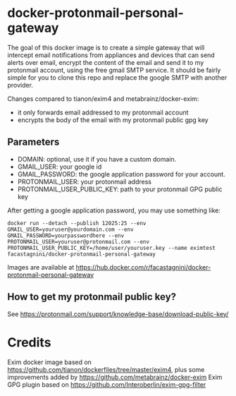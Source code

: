 # docker-protonmail-personal-gateway

The goal of this docker image is to create a simple gateway that will intercept email notifications from appliances and devices that can send alerts over email, encrypt the content of the email and send it to my protonmail account, using the free gmail SMTP service. It should be fairly simple for you to clone this repo and replace the google SMTP with another provider. 

Changes compared to tianon/exim4 and metabrainz/docker-exim:

- it only forwards email addressed to my protonmail account
- encrypts the body of the email with my protonmail public gpg key

## Parameters
- DOMAIN: optional, use it if you have a custom domain.
- GMAIL_USER: your google id
- GMAIL_PASSWORD: the google application password for your account.
- PROTONMAIL_USER: your protonmail address
- PROTONMAIL_USER_PUBLIC_KEY: path to your protonmail GPG public key

After getting a google application password, you may use something like:

```
docker run --detach --publish 12025:25 --env GMAIL_USER=youruser@yourdomain.com --env GMAIL_PASSWORD=yourpasswordhere --env PROTONMAIL_USER=youruser@protonmail.com --env PROTONMAIL_USER_PUBLIC_KEY=/home/user/youruser.key --name eximtest facastagnini/docker-protonmail-personal-gateway
```

Images are available at https://hub.docker.com/r/facastagnini/docker-protonmail-personal-gateway

## How to get my protonmail public key?
See https://protonmail.com/support/knowledge-base/download-public-key/

# Credits
Exim docker image based on https://github.com/tianon/dockerfiles/tree/master/exim4, plus some improvements added by https://github.com/metabrainz/docker-exim
Exim GPG plugin based on https://github.com/Interoberlin/exim-gpg-filter
